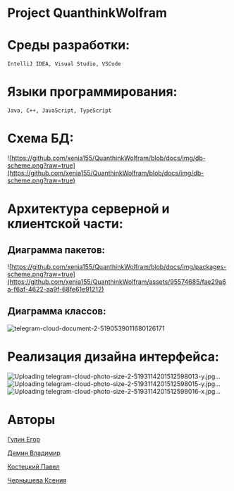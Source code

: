 # Project QuanthinkWolfram

# Cреды разработки:
```IntelliJ IDEA, Visual Studio, VSCode```
# Языки программирования:
```Java, C++, JavaScript, TypeScript```

# Схема БД:
![https://github.com/xenia155/QuanthinkWolfram/blob/docs/img/db-scheme.png?raw=true](https://github.com/xenia155/QuanthinkWolfram/blob/docs/img/db-scheme.png?raw=true)

# Архитектура серверной и клиентской части:

## Диаграмма пакетов:
![https://github.com/xenia155/QuanthinkWolfram/blob/docs/img/packages-scheme.png?raw=true](https://github.com/xenia155/QuanthinkWolfram/assets/95574685/fae29a6a-f6af-4622-aa9f-68fe61e91212)

## Диаграмма классов:
![telegram-cloud-document-2-5190539011680126171](https://github.com/xenia155/QuanthinkWolfram/assets/95574685/0c824997-f946-4df9-8a3b-dbfabf5657ae)

# Реализация дизайна интерфейса:

![Uploading telegram-cloud-photo-size-2-5193114201512598013-y.jpg…]()
![Uploading telegram-cloud-photo-size-2-5193114201512598015-y.jpg…]()
![Uploading telegram-cloud-photo-size-2-5193114201512598016-x.jpg…]()


# Авторы
[Гулин Егор](https://github.com/Egorishche7)

[Демин Владимир](https://github.com/VladimirDemin)

[Костецкий Павел](https://github.com/Overwees)

[Чернышева Ксения](https://github.com/xenia155)
